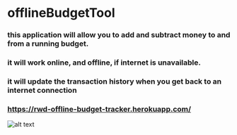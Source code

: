# offlineBudgetTool

### this application will allow you to add and subtract money to and from a running budget.

### it will work online, and offline, if internet is unavailable. 

### it will update the transaction history when you get back to an internet connection



### https://rwd-offline-budget-tracker.herokuapp.com/


![alt text](https://user-images.githubusercontent.com/70108340/104773008-3a667180-5729-11eb-9ea0-a947a18d1356.png)
